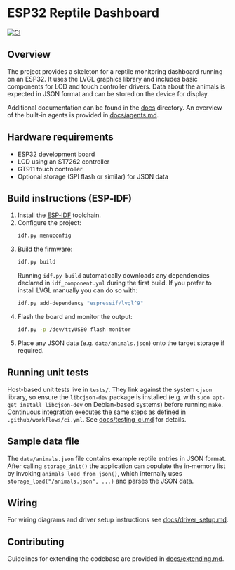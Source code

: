 # ESP32 Reptile Dashboard

[![CI](https://github.com/openai/lizardnova/actions/workflows/ci.yml/badge.svg)](https://github.com/openai/lizardnova/actions/workflows/ci.yml)

## Overview
The project provides a skeleton for a reptile monitoring dashboard running on an ESP32.
It uses the LVGL graphics library and includes basic components for LCD and touch
controller drivers. Data about the animals is expected in JSON format and can be
stored on the device for display.

Additional documentation can be found in the [docs](docs/) directory.
An overview of the built-in agents is provided in [docs/agents.md](docs/agents.md).

## Hardware requirements
- ESP32 development board
- LCD using an ST7262 controller
- GT911 touch controller
- Optional storage (SPI flash or similar) for JSON data

## Build instructions (ESP‑IDF)
1. Install the [ESP‑IDF](https://docs.espressif.com/projects/esp-idf/en/latest/esp32/get-started/index.html) toolchain.
2. Configure the project:
   ```bash
   idf.py menuconfig
   ```
3. Build the firmware:
   ```bash
   idf.py build
   ```
   Running `idf.py build` automatically downloads any dependencies declared in `idf_component.yml` during the first build.
   If you prefer to install LVGL manually you can do so with:
   ```bash
   idf.py add-dependency "espressif/lvgl^9"
   ```
4. Flash the board and monitor the output:
   ```bash
   idf.py -p /dev/ttyUSB0 flash monitor
   ```
5. Place any JSON data (e.g. `data/animals.json`) onto the target storage if required.

## Running unit tests
Host-based unit tests live in `tests/`. They link against the system `cjson` library, so ensure the `libcjson-dev` package is installed (e.g. with `sudo apt-get install libcjson-dev` on Debian-based systems) before running `make`. Continuous integration executes the same steps as defined in `.github/workflows/ci.yml`. See [docs/testing_ci.md](docs/testing_ci.md) for details.

## Sample data file

The `data/animals.json` file contains example reptile entries in JSON format.
After calling `storage_init()` the application can populate the in‑memory list
by invoking `animals_load_from_json()`, which internally uses
`storage_load("/animals.json", ...)` and parses the JSON data.

## Wiring

For wiring diagrams and driver setup instructions see [docs/driver_setup.md](docs/driver_setup.md).

## Contributing

Guidelines for extending the codebase are provided in [docs/extending.md](docs/extending.md).
